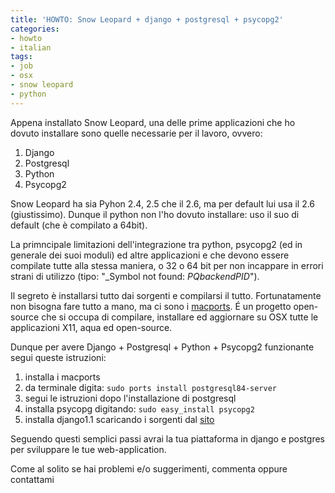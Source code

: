 ```yaml
---
title: 'HOWTO: Snow Leopard + django + postgresql + psycopg2'
categories:
- howto
- italian
tags:
- job
- osx
- snow leopard
- python
---
```

Appena installato Snow Leopard, una delle prime applicazioni che ho dovuto
installare sono quelle necessarie per il lavoro, ovvero:

  1. Django
  2. Postgresql
  3. Python
  4. Psycopg2
  
Snow Leopard ha sia Pyhon 2.4, 2.5 che il 2.6, ma per default lui usa il 2.6
(giustissimo). Dunque il python non l'ho dovuto installare: uso il suo di
default (che è compilato a 64bit).

La primncipale limitazioni dell'integrazione tra python, psycopg2 (ed in
generale dei suoi moduli) ed altre applicazioni e che devono essere compilate
tutte alla stessa maniera, o 32 o 64 bit per non incappare in errori strani di
utilizzo (tipo: "_Symbol not found: _PQbackendPID_").

Il segreto è installarsi tutto dai sorgenti e compilarsi il tutto.
Fortunatamente non bisogna fare tutto a mano, ma ci sono i
[macports](http://www.macports.org/). É un progetto open-source che si occupa
di compilare, installare ed aggiornare su OSX tutte le applicazioni X11, aqua
ed open-source.

Dunque per avere Django + Postgresql + Python + Psycopg2 funzionante segui
queste istruzioni:

  1. installa i macports
  2. da terminale digita: `sudo ports install postgresql84-server`
  3. segui le istruzioni dopo l'installazione di postgresql
  4. installa psycopg digitando: `sudo easy_install psycopg2`
  5. installa django1.1 scaricando i sorgenti dal [sito](http://www.djangoproject.com/)
  
Seguendo questi semplici passi avrai la tua piattaforma in django e postgres
per sviluppare le tue web-application.

Come al solito se hai problemi e/o suggerimenti, commenta oppure
contattami
